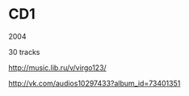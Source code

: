 # CD1
2004

30 tracks

<http://music.lib.ru/v/virgo123/>

<http://vk.com/audios10297433?album_id=73401351>

